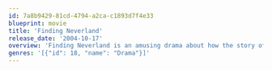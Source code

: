 ```yaml
---
id: 7a8b9429-81cd-4794-a2ca-c1893d7f4e33
blueprint: movie
title: 'Finding Neverland'
release_date: '2004-10-17'
overview: 'Finding Neverland is an amusing drama about how the story of Peter Pan and Neverland came to be. During a writing slump play writer J.M. Barrie meets the widowed Sylvia and her three children who soon become an important part of Barrie’s life and the inspiration that lead him to create his masterpiece “Peter Pan.”'
genres: '[{"id": 18, "name": "Drama"}]'
---
```

